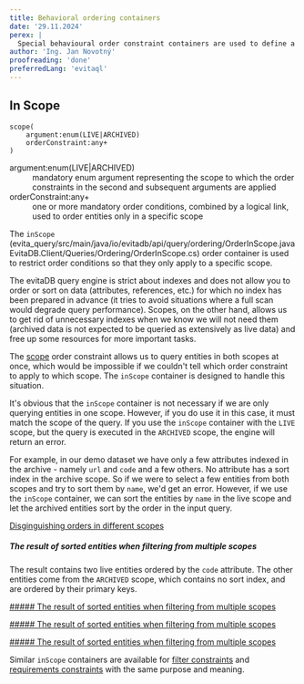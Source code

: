 ```yaml
---
title: Behavioral ordering containers
date: '29.11.2024'
perex: |
  Special behavioural order constraint containers are used to define a order constraint scope. 
author: 'Ing. Jan Novotný'
proofreading: 'done'
preferredLang: 'evitaql'
---
```


## In Scope

```evitaql-syntax
scope(
    argument:enum(LIVE|ARCHIVED)
    orderConstraint:any+
)
```

<dl>
    <dt>argument:enum(LIVE|ARCHIVED)</dt>
    <dd>
        mandatory enum argument representing the scope to which the order constraints in the second and subsequent
        arguments are applied
    </dd>
    <dt>orderConstraint:any+</dt>
    <dd>
        one or more mandatory order conditions, combined by a logical link, used to order entities only in 
        a specific scope
    </dd>
</dl>

The `inScope` (<LS to="e,j,r,g"><SourceClass>evita_query/src/main/java/io/evitadb/api/query/ordering/OrderInScope.java</SourceClass></LS>
<LS to="c"><SourceClass>EvitaDB.Client/Queries/Ordering/OrderInScope.cs</SourceClass></LS>) order container is used
to restrict order conditions so that they only apply to a specific scope.

The evitaDB query engine is strict about indexes and does not allow you to order or sort on data (attributes, references,
etc.) for which no index has been prepared in advance (it tries to avoid situations where a full scan would degrade query
performance). Scopes, on the other hand, allows us to get rid of unnecessary indexes when we know we will not need them
(archived data is not expected to be queried as extensively as live data) and free up some resources for more important
tasks.

The [scope](../filtering/behavioral.md#scope) order constraint allows us to query entities in both scopes at once,
which would be impossible if we couldn't tell which order constraint to apply to which scope. The `inScope` container 
is designed to handle this situation.

<Note type="info">

It's obvious that the `inScope` container is not necessary if we are only querying entities in one scope. However, if
you do use it in this case, it must match the scope of the query. If you use the `inScope` container with the `LIVE`
scope, but the query is executed in the `ARCHIVED` scope, the engine will return an error.

</Note>

For example, in our demo dataset we have only a few attributes indexed in the archive - namely `url` and `code` and 
a few others. No attribute has a sort index in the archive scope. So if we were to select a few entities from both 
scopes and try to sort them by `name`, we'd get an error. However, if we use the `inScope` container, we can sort 
the entities by `name` in the live scope and let the archived entities sort by the order in the input query.

<SourceCodeTabs requires="evita_functional_tests/src/test/resources/META-INF/documentation/evitaql-init.java" langSpecificTabOnly>

[Disginguishing orders in different scopes](/documentation/user/en/query/ordering/examples/behavioral/archived-entities-ordering.evitaql)

</SourceCodeTabs>

<Note type="info">

<NoteTitle toggles="true">

##### The result of sorted entities when filtering from multiple scopes
</NoteTitle>

The result contains two live entities ordered by the `code` attribute. The other entities come from the `ARCHIVED` scope, 
which contains no sort index, and are ordered by their primary keys.

<LS to="e,j,c">

<MDInclude sourceVariable="recordPage">[##### The result of sorted entities when filtering from multiple scopes
](/documentation/user/en/query/ordering/examples/behavioral/archived-entities-ordering.evitaql.md)</MDInclude>

</LS>
<LS to="r">

<MDInclude sourceVariable="data.queryProduct.recordPage">[##### The result of sorted entities when filtering from multiple scopes
](/documentation/user/en/query/ordering/examples/behavioral/archived-entities-ordering.graphql.json.md)</MDInclude>

</LS>
<LS to="r">

<MDInclude sourceVariable="recordPage">[##### The result of sorted entities when filtering from multiple scopes
](/documentation/user/en/query/ordering/examples/behavioral/archived-entities-ordering.rest.json.md)</MDInclude>

</LS>

</Note>

<Note type="info">

Similar `inScope` containers are available for [filter constraints](../filtering/behavioral.md#in-scope)
and [requirements constraints](../requirements/behavioral.md#in-scope) with the same purpose and meaning.

</Note>